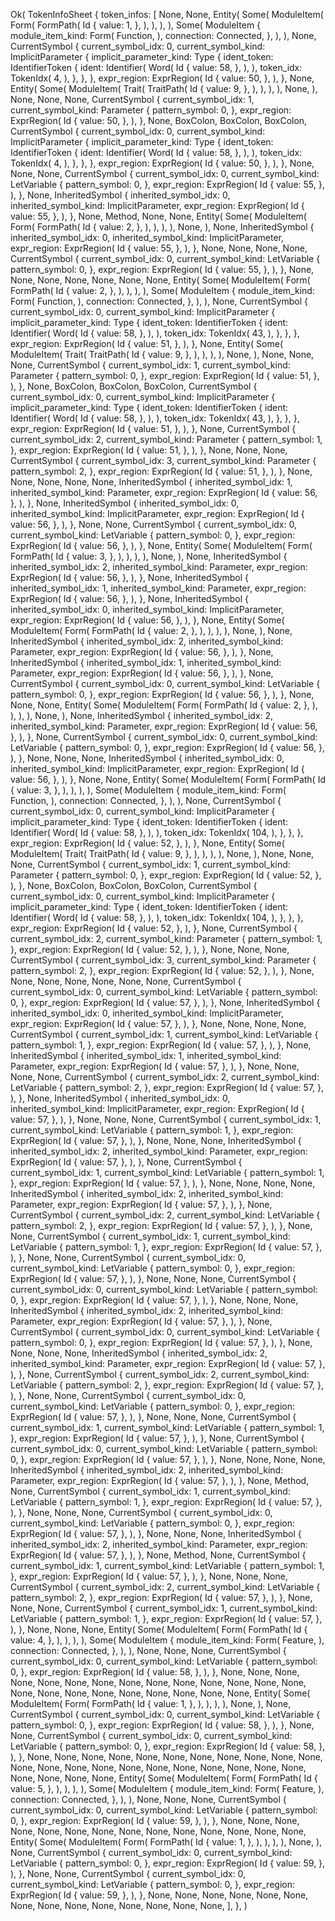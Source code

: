 Ok(
    TokenInfoSheet {
        token_infos: [
            None,
            None,
            Entity(
                Some(
                    ModuleItem(
                        Form(
                            FormPath(
                                Id {
                                    value: 1,
                                },
                            ),
                        ),
                    ),
                ),
                Some(
                    ModuleItem {
                        module_item_kind: Form(
                            Function,
                        ),
                        connection: Connected,
                    },
                ),
            ),
            None,
            CurrentSymbol {
                current_symbol_idx: 0,
                current_symbol_kind: ImplicitParameter {
                    implicit_parameter_kind: Type {
                        ident_token: IdentifierToken {
                            ident: Identifier(
                                Word(
                                    Id {
                                        value: 58,
                                    },
                                ),
                            ),
                            token_idx: TokenIdx(
                                4,
                            ),
                        },
                    },
                },
                expr_region: ExprRegion(
                    Id {
                        value: 50,
                    },
                ),
            },
            None,
            Entity(
                Some(
                    ModuleItem(
                        Trait(
                            TraitPath(
                                Id {
                                    value: 9,
                                },
                            ),
                        ),
                    ),
                ),
                None,
            ),
            None,
            None,
            None,
            CurrentSymbol {
                current_symbol_idx: 1,
                current_symbol_kind: Parameter {
                    pattern_symbol: 0,
                },
                expr_region: ExprRegion(
                    Id {
                        value: 50,
                    },
                ),
            },
            None,
            BoxColon,
            BoxColon,
            BoxColon,
            CurrentSymbol {
                current_symbol_idx: 0,
                current_symbol_kind: ImplicitParameter {
                    implicit_parameter_kind: Type {
                        ident_token: IdentifierToken {
                            ident: Identifier(
                                Word(
                                    Id {
                                        value: 58,
                                    },
                                ),
                            ),
                            token_idx: TokenIdx(
                                4,
                            ),
                        },
                    },
                },
                expr_region: ExprRegion(
                    Id {
                        value: 50,
                    },
                ),
            },
            None,
            None,
            None,
            CurrentSymbol {
                current_symbol_idx: 0,
                current_symbol_kind: LetVariable {
                    pattern_symbol: 0,
                },
                expr_region: ExprRegion(
                    Id {
                        value: 55,
                    },
                ),
            },
            None,
            InheritedSymbol {
                inherited_symbol_idx: 0,
                inherited_symbol_kind: ImplicitParameter,
                expr_region: ExprRegion(
                    Id {
                        value: 55,
                    },
                ),
            },
            None,
            Method,
            None,
            None,
            Entity(
                Some(
                    ModuleItem(
                        Form(
                            FormPath(
                                Id {
                                    value: 2,
                                },
                            ),
                        ),
                    ),
                ),
                None,
            ),
            None,
            InheritedSymbol {
                inherited_symbol_idx: 0,
                inherited_symbol_kind: ImplicitParameter,
                expr_region: ExprRegion(
                    Id {
                        value: 55,
                    },
                ),
            },
            None,
            None,
            None,
            None,
            CurrentSymbol {
                current_symbol_idx: 0,
                current_symbol_kind: LetVariable {
                    pattern_symbol: 0,
                },
                expr_region: ExprRegion(
                    Id {
                        value: 55,
                    },
                ),
            },
            None,
            None,
            None,
            None,
            None,
            None,
            None,
            Entity(
                Some(
                    ModuleItem(
                        Form(
                            FormPath(
                                Id {
                                    value: 2,
                                },
                            ),
                        ),
                    ),
                ),
                Some(
                    ModuleItem {
                        module_item_kind: Form(
                            Function,
                        ),
                        connection: Connected,
                    },
                ),
            ),
            None,
            CurrentSymbol {
                current_symbol_idx: 0,
                current_symbol_kind: ImplicitParameter {
                    implicit_parameter_kind: Type {
                        ident_token: IdentifierToken {
                            ident: Identifier(
                                Word(
                                    Id {
                                        value: 58,
                                    },
                                ),
                            ),
                            token_idx: TokenIdx(
                                43,
                            ),
                        },
                    },
                },
                expr_region: ExprRegion(
                    Id {
                        value: 51,
                    },
                ),
            },
            None,
            Entity(
                Some(
                    ModuleItem(
                        Trait(
                            TraitPath(
                                Id {
                                    value: 9,
                                },
                            ),
                        ),
                    ),
                ),
                None,
            ),
            None,
            None,
            None,
            CurrentSymbol {
                current_symbol_idx: 1,
                current_symbol_kind: Parameter {
                    pattern_symbol: 0,
                },
                expr_region: ExprRegion(
                    Id {
                        value: 51,
                    },
                ),
            },
            None,
            BoxColon,
            BoxColon,
            BoxColon,
            CurrentSymbol {
                current_symbol_idx: 0,
                current_symbol_kind: ImplicitParameter {
                    implicit_parameter_kind: Type {
                        ident_token: IdentifierToken {
                            ident: Identifier(
                                Word(
                                    Id {
                                        value: 58,
                                    },
                                ),
                            ),
                            token_idx: TokenIdx(
                                43,
                            ),
                        },
                    },
                },
                expr_region: ExprRegion(
                    Id {
                        value: 51,
                    },
                ),
            },
            None,
            CurrentSymbol {
                current_symbol_idx: 2,
                current_symbol_kind: Parameter {
                    pattern_symbol: 1,
                },
                expr_region: ExprRegion(
                    Id {
                        value: 51,
                    },
                ),
            },
            None,
            None,
            None,
            CurrentSymbol {
                current_symbol_idx: 3,
                current_symbol_kind: Parameter {
                    pattern_symbol: 2,
                },
                expr_region: ExprRegion(
                    Id {
                        value: 51,
                    },
                ),
            },
            None,
            None,
            None,
            None,
            None,
            InheritedSymbol {
                inherited_symbol_idx: 1,
                inherited_symbol_kind: Parameter,
                expr_region: ExprRegion(
                    Id {
                        value: 56,
                    },
                ),
            },
            None,
            InheritedSymbol {
                inherited_symbol_idx: 0,
                inherited_symbol_kind: ImplicitParameter,
                expr_region: ExprRegion(
                    Id {
                        value: 56,
                    },
                ),
            },
            None,
            None,
            CurrentSymbol {
                current_symbol_idx: 0,
                current_symbol_kind: LetVariable {
                    pattern_symbol: 0,
                },
                expr_region: ExprRegion(
                    Id {
                        value: 56,
                    },
                ),
            },
            None,
            Entity(
                Some(
                    ModuleItem(
                        Form(
                            FormPath(
                                Id {
                                    value: 3,
                                },
                            ),
                        ),
                    ),
                ),
                None,
            ),
            None,
            InheritedSymbol {
                inherited_symbol_idx: 2,
                inherited_symbol_kind: Parameter,
                expr_region: ExprRegion(
                    Id {
                        value: 56,
                    },
                ),
            },
            None,
            InheritedSymbol {
                inherited_symbol_idx: 1,
                inherited_symbol_kind: Parameter,
                expr_region: ExprRegion(
                    Id {
                        value: 56,
                    },
                ),
            },
            None,
            InheritedSymbol {
                inherited_symbol_idx: 0,
                inherited_symbol_kind: ImplicitParameter,
                expr_region: ExprRegion(
                    Id {
                        value: 56,
                    },
                ),
            },
            None,
            Entity(
                Some(
                    ModuleItem(
                        Form(
                            FormPath(
                                Id {
                                    value: 2,
                                },
                            ),
                        ),
                    ),
                ),
                None,
            ),
            None,
            InheritedSymbol {
                inherited_symbol_idx: 2,
                inherited_symbol_kind: Parameter,
                expr_region: ExprRegion(
                    Id {
                        value: 56,
                    },
                ),
            },
            None,
            InheritedSymbol {
                inherited_symbol_idx: 1,
                inherited_symbol_kind: Parameter,
                expr_region: ExprRegion(
                    Id {
                        value: 56,
                    },
                ),
            },
            None,
            CurrentSymbol {
                current_symbol_idx: 0,
                current_symbol_kind: LetVariable {
                    pattern_symbol: 0,
                },
                expr_region: ExprRegion(
                    Id {
                        value: 56,
                    },
                ),
            },
            None,
            None,
            None,
            Entity(
                Some(
                    ModuleItem(
                        Form(
                            FormPath(
                                Id {
                                    value: 2,
                                },
                            ),
                        ),
                    ),
                ),
                None,
            ),
            None,
            InheritedSymbol {
                inherited_symbol_idx: 2,
                inherited_symbol_kind: Parameter,
                expr_region: ExprRegion(
                    Id {
                        value: 56,
                    },
                ),
            },
            None,
            CurrentSymbol {
                current_symbol_idx: 0,
                current_symbol_kind: LetVariable {
                    pattern_symbol: 0,
                },
                expr_region: ExprRegion(
                    Id {
                        value: 56,
                    },
                ),
            },
            None,
            None,
            None,
            InheritedSymbol {
                inherited_symbol_idx: 0,
                inherited_symbol_kind: ImplicitParameter,
                expr_region: ExprRegion(
                    Id {
                        value: 56,
                    },
                ),
            },
            None,
            None,
            Entity(
                Some(
                    ModuleItem(
                        Form(
                            FormPath(
                                Id {
                                    value: 3,
                                },
                            ),
                        ),
                    ),
                ),
                Some(
                    ModuleItem {
                        module_item_kind: Form(
                            Function,
                        ),
                        connection: Connected,
                    },
                ),
            ),
            None,
            CurrentSymbol {
                current_symbol_idx: 0,
                current_symbol_kind: ImplicitParameter {
                    implicit_parameter_kind: Type {
                        ident_token: IdentifierToken {
                            ident: Identifier(
                                Word(
                                    Id {
                                        value: 58,
                                    },
                                ),
                            ),
                            token_idx: TokenIdx(
                                104,
                            ),
                        },
                    },
                },
                expr_region: ExprRegion(
                    Id {
                        value: 52,
                    },
                ),
            },
            None,
            Entity(
                Some(
                    ModuleItem(
                        Trait(
                            TraitPath(
                                Id {
                                    value: 9,
                                },
                            ),
                        ),
                    ),
                ),
                None,
            ),
            None,
            None,
            None,
            CurrentSymbol {
                current_symbol_idx: 1,
                current_symbol_kind: Parameter {
                    pattern_symbol: 0,
                },
                expr_region: ExprRegion(
                    Id {
                        value: 52,
                    },
                ),
            },
            None,
            BoxColon,
            BoxColon,
            BoxColon,
            CurrentSymbol {
                current_symbol_idx: 0,
                current_symbol_kind: ImplicitParameter {
                    implicit_parameter_kind: Type {
                        ident_token: IdentifierToken {
                            ident: Identifier(
                                Word(
                                    Id {
                                        value: 58,
                                    },
                                ),
                            ),
                            token_idx: TokenIdx(
                                104,
                            ),
                        },
                    },
                },
                expr_region: ExprRegion(
                    Id {
                        value: 52,
                    },
                ),
            },
            None,
            CurrentSymbol {
                current_symbol_idx: 2,
                current_symbol_kind: Parameter {
                    pattern_symbol: 1,
                },
                expr_region: ExprRegion(
                    Id {
                        value: 52,
                    },
                ),
            },
            None,
            None,
            None,
            CurrentSymbol {
                current_symbol_idx: 3,
                current_symbol_kind: Parameter {
                    pattern_symbol: 2,
                },
                expr_region: ExprRegion(
                    Id {
                        value: 52,
                    },
                ),
            },
            None,
            None,
            None,
            None,
            None,
            None,
            None,
            CurrentSymbol {
                current_symbol_idx: 0,
                current_symbol_kind: LetVariable {
                    pattern_symbol: 0,
                },
                expr_region: ExprRegion(
                    Id {
                        value: 57,
                    },
                ),
            },
            None,
            InheritedSymbol {
                inherited_symbol_idx: 0,
                inherited_symbol_kind: ImplicitParameter,
                expr_region: ExprRegion(
                    Id {
                        value: 57,
                    },
                ),
            },
            None,
            None,
            None,
            None,
            CurrentSymbol {
                current_symbol_idx: 1,
                current_symbol_kind: LetVariable {
                    pattern_symbol: 1,
                },
                expr_region: ExprRegion(
                    Id {
                        value: 57,
                    },
                ),
            },
            None,
            InheritedSymbol {
                inherited_symbol_idx: 1,
                inherited_symbol_kind: Parameter,
                expr_region: ExprRegion(
                    Id {
                        value: 57,
                    },
                ),
            },
            None,
            None,
            None,
            None,
            CurrentSymbol {
                current_symbol_idx: 2,
                current_symbol_kind: LetVariable {
                    pattern_symbol: 2,
                },
                expr_region: ExprRegion(
                    Id {
                        value: 57,
                    },
                ),
            },
            None,
            InheritedSymbol {
                inherited_symbol_idx: 0,
                inherited_symbol_kind: ImplicitParameter,
                expr_region: ExprRegion(
                    Id {
                        value: 57,
                    },
                ),
            },
            None,
            None,
            None,
            CurrentSymbol {
                current_symbol_idx: 1,
                current_symbol_kind: LetVariable {
                    pattern_symbol: 1,
                },
                expr_region: ExprRegion(
                    Id {
                        value: 57,
                    },
                ),
            },
            None,
            None,
            None,
            InheritedSymbol {
                inherited_symbol_idx: 2,
                inherited_symbol_kind: Parameter,
                expr_region: ExprRegion(
                    Id {
                        value: 57,
                    },
                ),
            },
            None,
            CurrentSymbol {
                current_symbol_idx: 1,
                current_symbol_kind: LetVariable {
                    pattern_symbol: 1,
                },
                expr_region: ExprRegion(
                    Id {
                        value: 57,
                    },
                ),
            },
            None,
            None,
            None,
            None,
            InheritedSymbol {
                inherited_symbol_idx: 2,
                inherited_symbol_kind: Parameter,
                expr_region: ExprRegion(
                    Id {
                        value: 57,
                    },
                ),
            },
            None,
            CurrentSymbol {
                current_symbol_idx: 2,
                current_symbol_kind: LetVariable {
                    pattern_symbol: 2,
                },
                expr_region: ExprRegion(
                    Id {
                        value: 57,
                    },
                ),
            },
            None,
            None,
            CurrentSymbol {
                current_symbol_idx: 1,
                current_symbol_kind: LetVariable {
                    pattern_symbol: 1,
                },
                expr_region: ExprRegion(
                    Id {
                        value: 57,
                    },
                ),
            },
            None,
            None,
            CurrentSymbol {
                current_symbol_idx: 0,
                current_symbol_kind: LetVariable {
                    pattern_symbol: 0,
                },
                expr_region: ExprRegion(
                    Id {
                        value: 57,
                    },
                ),
            },
            None,
            None,
            None,
            CurrentSymbol {
                current_symbol_idx: 0,
                current_symbol_kind: LetVariable {
                    pattern_symbol: 0,
                },
                expr_region: ExprRegion(
                    Id {
                        value: 57,
                    },
                ),
            },
            None,
            None,
            None,
            InheritedSymbol {
                inherited_symbol_idx: 2,
                inherited_symbol_kind: Parameter,
                expr_region: ExprRegion(
                    Id {
                        value: 57,
                    },
                ),
            },
            None,
            CurrentSymbol {
                current_symbol_idx: 0,
                current_symbol_kind: LetVariable {
                    pattern_symbol: 0,
                },
                expr_region: ExprRegion(
                    Id {
                        value: 57,
                    },
                ),
            },
            None,
            None,
            None,
            None,
            InheritedSymbol {
                inherited_symbol_idx: 2,
                inherited_symbol_kind: Parameter,
                expr_region: ExprRegion(
                    Id {
                        value: 57,
                    },
                ),
            },
            None,
            CurrentSymbol {
                current_symbol_idx: 2,
                current_symbol_kind: LetVariable {
                    pattern_symbol: 2,
                },
                expr_region: ExprRegion(
                    Id {
                        value: 57,
                    },
                ),
            },
            None,
            None,
            CurrentSymbol {
                current_symbol_idx: 0,
                current_symbol_kind: LetVariable {
                    pattern_symbol: 0,
                },
                expr_region: ExprRegion(
                    Id {
                        value: 57,
                    },
                ),
            },
            None,
            None,
            None,
            CurrentSymbol {
                current_symbol_idx: 1,
                current_symbol_kind: LetVariable {
                    pattern_symbol: 1,
                },
                expr_region: ExprRegion(
                    Id {
                        value: 57,
                    },
                ),
            },
            None,
            CurrentSymbol {
                current_symbol_idx: 0,
                current_symbol_kind: LetVariable {
                    pattern_symbol: 0,
                },
                expr_region: ExprRegion(
                    Id {
                        value: 57,
                    },
                ),
            },
            None,
            None,
            None,
            None,
            InheritedSymbol {
                inherited_symbol_idx: 2,
                inherited_symbol_kind: Parameter,
                expr_region: ExprRegion(
                    Id {
                        value: 57,
                    },
                ),
            },
            None,
            Method,
            None,
            CurrentSymbol {
                current_symbol_idx: 1,
                current_symbol_kind: LetVariable {
                    pattern_symbol: 1,
                },
                expr_region: ExprRegion(
                    Id {
                        value: 57,
                    },
                ),
            },
            None,
            None,
            None,
            CurrentSymbol {
                current_symbol_idx: 0,
                current_symbol_kind: LetVariable {
                    pattern_symbol: 0,
                },
                expr_region: ExprRegion(
                    Id {
                        value: 57,
                    },
                ),
            },
            None,
            None,
            None,
            InheritedSymbol {
                inherited_symbol_idx: 2,
                inherited_symbol_kind: Parameter,
                expr_region: ExprRegion(
                    Id {
                        value: 57,
                    },
                ),
            },
            None,
            Method,
            None,
            CurrentSymbol {
                current_symbol_idx: 1,
                current_symbol_kind: LetVariable {
                    pattern_symbol: 1,
                },
                expr_region: ExprRegion(
                    Id {
                        value: 57,
                    },
                ),
            },
            None,
            None,
            None,
            CurrentSymbol {
                current_symbol_idx: 2,
                current_symbol_kind: LetVariable {
                    pattern_symbol: 2,
                },
                expr_region: ExprRegion(
                    Id {
                        value: 57,
                    },
                ),
            },
            None,
            None,
            None,
            CurrentSymbol {
                current_symbol_idx: 1,
                current_symbol_kind: LetVariable {
                    pattern_symbol: 1,
                },
                expr_region: ExprRegion(
                    Id {
                        value: 57,
                    },
                ),
            },
            None,
            None,
            None,
            Entity(
                Some(
                    ModuleItem(
                        Form(
                            FormPath(
                                Id {
                                    value: 4,
                                },
                            ),
                        ),
                    ),
                ),
                Some(
                    ModuleItem {
                        module_item_kind: Form(
                            Feature,
                        ),
                        connection: Connected,
                    },
                ),
            ),
            None,
            None,
            None,
            CurrentSymbol {
                current_symbol_idx: 0,
                current_symbol_kind: LetVariable {
                    pattern_symbol: 0,
                },
                expr_region: ExprRegion(
                    Id {
                        value: 58,
                    },
                ),
            },
            None,
            None,
            None,
            None,
            None,
            None,
            None,
            None,
            None,
            None,
            None,
            None,
            None,
            None,
            None,
            None,
            None,
            None,
            None,
            None,
            None,
            None,
            None,
            Entity(
                Some(
                    ModuleItem(
                        Form(
                            FormPath(
                                Id {
                                    value: 1,
                                },
                            ),
                        ),
                    ),
                ),
                None,
            ),
            None,
            CurrentSymbol {
                current_symbol_idx: 0,
                current_symbol_kind: LetVariable {
                    pattern_symbol: 0,
                },
                expr_region: ExprRegion(
                    Id {
                        value: 58,
                    },
                ),
            },
            None,
            None,
            CurrentSymbol {
                current_symbol_idx: 0,
                current_symbol_kind: LetVariable {
                    pattern_symbol: 0,
                },
                expr_region: ExprRegion(
                    Id {
                        value: 58,
                    },
                ),
            },
            None,
            None,
            None,
            None,
            None,
            None,
            None,
            None,
            None,
            None,
            None,
            None,
            None,
            None,
            None,
            None,
            None,
            None,
            None,
            None,
            None,
            None,
            None,
            None,
            None,
            None,
            Entity(
                Some(
                    ModuleItem(
                        Form(
                            FormPath(
                                Id {
                                    value: 5,
                                },
                            ),
                        ),
                    ),
                ),
                Some(
                    ModuleItem {
                        module_item_kind: Form(
                            Feature,
                        ),
                        connection: Connected,
                    },
                ),
            ),
            None,
            None,
            None,
            CurrentSymbol {
                current_symbol_idx: 0,
                current_symbol_kind: LetVariable {
                    pattern_symbol: 0,
                },
                expr_region: ExprRegion(
                    Id {
                        value: 59,
                    },
                ),
            },
            None,
            None,
            None,
            None,
            None,
            None,
            None,
            None,
            None,
            None,
            None,
            None,
            None,
            None,
            Entity(
                Some(
                    ModuleItem(
                        Form(
                            FormPath(
                                Id {
                                    value: 1,
                                },
                            ),
                        ),
                    ),
                ),
                None,
            ),
            None,
            CurrentSymbol {
                current_symbol_idx: 0,
                current_symbol_kind: LetVariable {
                    pattern_symbol: 0,
                },
                expr_region: ExprRegion(
                    Id {
                        value: 59,
                    },
                ),
            },
            None,
            None,
            CurrentSymbol {
                current_symbol_idx: 0,
                current_symbol_kind: LetVariable {
                    pattern_symbol: 0,
                },
                expr_region: ExprRegion(
                    Id {
                        value: 59,
                    },
                ),
            },
            None,
            None,
            None,
            None,
            None,
            None,
            None,
            None,
            None,
            None,
            None,
            None,
            None,
            None,
        ],
    },
)